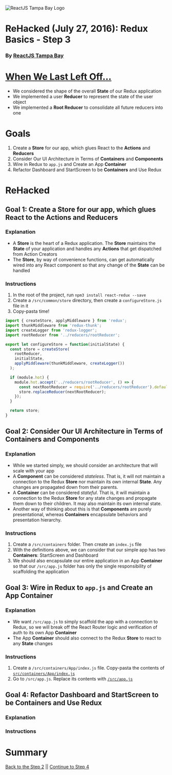 ![ReactJS Tampa Bay Logo](https://avatars2.githubusercontent.com/u/18738421?v=3&s=200)

# ReHacked (July 27, 2016): Redux Basics - Step 3
### By [ReactJS Tampa Bay](http://www.meetup.com/ReactJS-Tampa-Bay/)

# [When We Last Left Off...](https://github.com/reactjstampabay/rehacked-redux-basics/compare/step-1...step-2)

* We considered the shape of the overall **State** of our Redux application
* We implemented a user **Reducer** to represent the state of the user object
* We implemented a **Root Reducer** to consolidate all future reducers into one

# Goals

1. Create a **Store** for our app, which glues React to the **Actions** and **Reducers**
1. Consider Our UI Architecture in Terms of **Containers** and **Components**
1. Wire in Redux to `app.js` and Create an App **Container**
1. Refactor Dashboard and StartScreen to be **Containers** and Use Redux

# ReHacked

## Goal 1: Create a **Store** for our app, which glues React to the **Actions** and **Reducers**

### Explanation

* A **Store** is the heart of a Redux application.  The **Store** maintains the **State** of your application and handles any **Actions** that get dispatched from Action Creators
* The **Store**, by way of convenience functions, can get automatically wired into any React component so that any change of the **State** can be handled

### Instructions

1. In the root of the project, run `npm3 install react-redux --save`
1. Create a `/src/common/store` directory, then create a `configureStore.js` file in it
1. Copy-pasta time!

```javascript
import { createStore, applyMiddleware } from 'redux';
import thunkMiddleware from 'redux-thunk';
import createLogger from 'redux-logger';
import rootReducer from '../reducers/rootReducer';

export let configureStore = function(initialState) {
  const store = createStore(
    rootReducer,
    initialState,
    applyMiddleware(thunkMiddleware, createLogger())
  );

  if (module.hot) {
    module.hot.accept('../reducers/rootReducer', () => {
      const nextRootReducer = require('../reducers/rootReducer').default;
      store.replaceReducer(nextRootReducer);
    });
  }

  return store;
}
```

## Goal 2: Consider Our UI Architecture in Terms of **Containers** and **Components**

### Explanation

* While we started simply, we should consider an architecture that will scale with your app
* A **Component** can be considered _stateless_.  That is, it will not maintain a connection to the Redux **Store** nor maintain its own internal **State**.  Any changes are propagated down from their parents.
* A **Container** can be considered _stateful_.  That is, it will maintain a connection to the Redux **Store** for any state changes and propagate them down to their children.  It may also maintain its own internal state.
* Another way of thinking about this is that **Components** are purely presentational, whereas **Containers** encapsulate behaviors and presentation hierarchy.

### Instructions

1. Create a `/src/containers` folder.  Then create an `index.js` file
2. With the definitions above, we can consider that our simple app has two **Containers**: StartScreen and Dashboard
3. We should also encapsulate our entire application in an App **Container** so that our `/src/app.js` folder has only the single responsibility of scaffolding the application

## Goal 3: Wire in Redux to `app.js` and Create an App **Container**

### Explanation

* We want `/src/app.js` to simply scaffold the app with a connection to Redux, so we will break off the React Router logic and verification of auth to its own App **Container**
* The App **Container** should also connect to the Redux **Store** to react to any **State** changes

### Instructions

1. Create a `/src/containers/App/index.js` file.  Copy-pasta the contents of [`src/containers/App/index.js`](https://raw.githubusercontent.com/reactjstampabay/rehacked-redux-basics/94ae7584db4434c36de6620fc620722781ffe6d6/src/containers/App/index.js)
1. Go to `/src/app.js`.  Replace its contents with [`/src/app.js`](https://raw.githubusercontent.com/reactjstampabay/rehacked-redux-basics/94ae7584db4434c36de6620fc620722781ffe6d6/src/app.js)


## Goal 4: Refactor Dashboard and StartScreen to be **Containers** and Use Redux

### Explanation

### Instructions

# Summary



[Back to the Step 2](https://github.com/reactjstampabay/rehacked-redux-basics/tree/step-2) || [Continue to Step 4](https://github.com/reactjstampabay/rehacked-redux-basics/tree/step-4)

